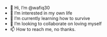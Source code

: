- 👋 Hi, I’m @wafiq30
- 👀 I’m interested in my own life
- 🌱 I’m currently learning how to survive
- 💞️ I’m looking to collaborate on loving myself
- 📫 How to reach me, no thanks.

<!---
wafiq30/wafiq30 is a ✨ special ✨ repository because its `README.md` (this file) appears on your GitHub profile.
You can click the Preview link to take a look at your changes.
--->
